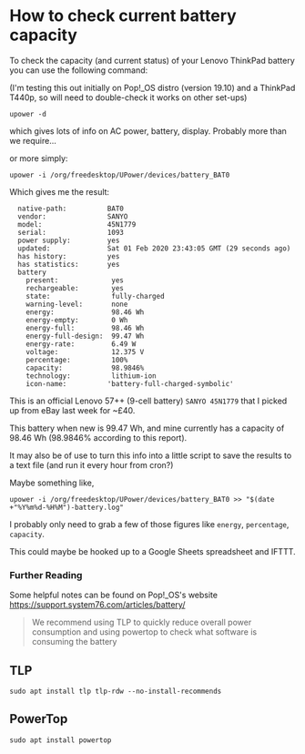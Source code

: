 # How to check current battery capacity

To check the capacity (and current status) of your Lenovo ThinkPad battery you can use the following command:

(I'm testing this out initially on Pop!_OS distro (version 19.10) and a ThinkPad T440p, so will need to double-check it works on other set-ups)

`upower -d`

which gives lots of info on AC power, battery, display. Probably more than we require...

or more simply:

`upower -i /org/freedesktop/UPower/devices/battery_BAT0`

Which gives me the result:

```
  native-path:          BAT0
  vendor:               SANYO
  model:                45N1779
  serial:               1093
  power supply:         yes
  updated:              Sat 01 Feb 2020 23:43:05 GMT (29 seconds ago)
  has history:          yes
  has statistics:       yes
  battery
    present:             yes
    rechargeable:        yes
    state:               fully-charged
    warning-level:       none
    energy:              98.46 Wh
    energy-empty:        0 Wh
    energy-full:         98.46 Wh
    energy-full-design:  99.47 Wh
    energy-rate:         6.49 W
    voltage:             12.375 V
    percentage:          100%
    capacity:            98.9846%
    technology:          lithium-ion
    icon-name:          'battery-full-charged-symbolic'
```

This is an official Lenovo 57++ (9-cell battery) `SANYO 45N1779` that I picked up from eBay last week for ~£40.  

This battery when new is 99.47 Wh, and mine currently has a capacity of 98.46 Wh (98.9846% according to this report).  

It may also be of use to turn this info into a little script to save the results to a text file (and run it every hour from cron?)  

Maybe something like, 

`upower -i /org/freedesktop/UPower/devices/battery_BAT0 >> "$(date +"%Y%m%d-%H%M")-battery.log"`

I probably only need to grab a few of those figures like `energy`, `percentage`, `capacity`.  

This could maybe be hooked up to a Google Sheets spreadsheet and IFTTT.  

### Further Reading

Some helpful notes can be found on Pop!_OS's website  
https://support.system76.com/articles/battery/

>We recommend using TLP to quickly reduce overall power consumption and using powertop to check what software is consuming the battery

## TLP

`sudo apt install tlp tlp-rdw --no-install-recommends`

## PowerTop

`sudo apt install powertop`
